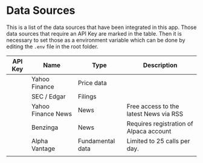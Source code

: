 # Data Sources

This is a list of the data sources that have been integrated in this app.
Those data sources that require an API Key are marked in the table.
Then it is necessary to set those as a environment variable which can
be done by editing the `.env` file in the root folder.

| API Key                         | Name               | Type             | Description                             |
| ------------------------------- | ------------------ | ---------------- | --------------------------------------- |
|                                 | Yahoo Finance      | Price data       |                                         |
|                                 | SEC / Edgar        | Filings          |                                         |
|                                 | Yahoo Finance News | News             | Free access to the latest News via RSS  |
| <i class="fa-solid fa-key"></i> | Benzinga           | News             | Requires registration of Alpaca account |
| <i class="fa-solid fa-key"></i> | Alpha Vantage      | Fundamental data | Limited to 25 calls per day.            |
|                                 |                    |                  |                                         |
